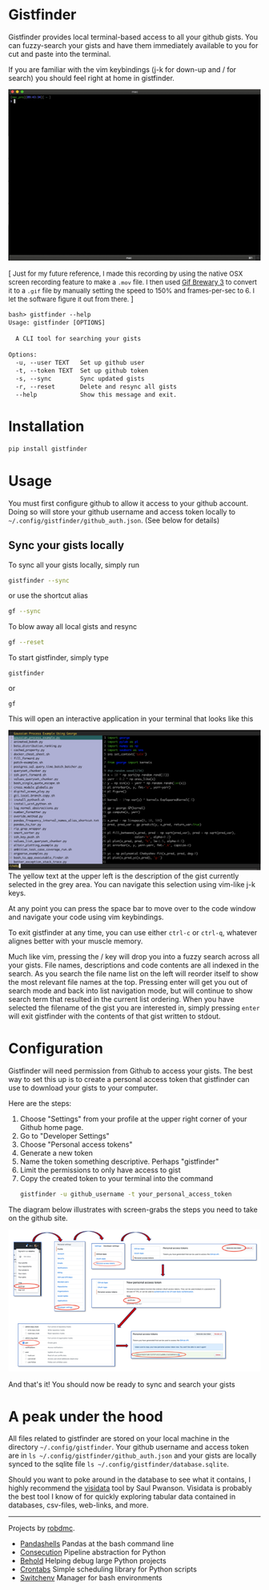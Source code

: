 # Gistfinder
Gistfinder provides local terminal-based access to all your github gists.
You can fuzzy-search your gists and have them immediately available to you
for cut and paste into the terminal.

If you are familiar with the vim keybindings (j-k for down-up and / for search) you should feel
right at home in gistfinder.

![Demo Gif](https://github.com/robdmc/gistfinder/blob/master/images/screencast.gif)

[<font size="2">
Just for my future reference, I made this recording by using the native OSX
screen recording feature to make a `.mov` file.  I then used
[Gif Brewary 3](https://apps.apple.com/us/app/gif-brewery-3-by-gfycat/id1081413713?mt=12)
to convert it to a `.gif` file by manually setting the speed to 150%  and
frames-per-sec to 6.  I let the software figure it out from there.
</font>]

```
bash> gistfinder --help
Usage: gistfinder [OPTIONS]

  A CLI tool for searching your gists

Options:
  -u, --user TEXT   Set up github user
  -t, --token TEXT  Set up github token
  -s, --sync        Sync updated gists
  -r, --reset       Delete and resync all gists
  --help            Show this message and exit.
```

# Installation
```bash
pip install gistfinder
```

# Usage
You must first configure github to allow it access to your github account.
Doing so will store your github username and access token locally to
` ~/.config/gistfinder/github_auth.json`.  (See below for details)

## Sync your gists locally
To sync all your gists locally, simply run
```bash
gistfinder --sync
```
or use the shortcut alias
```bash
gf --sync
```
To blow away all local gists and resync
```bash
gf --reset
```

To start gistfinder, simply type
```
gistfinder
```
or
```
gf
```
This will open an interactive application in your terminal that looks like this

![Example](images/gistfinder_example.png)
The yellow text at the upper left is the description of the gist currently
selected in the grey area.  You can navigate this selection using vim-like j-k keys.

At any point you can press the space bar to move over to the code window and navigate your
code using vim keybindings.

To exit gistfinder at any time, you can use either `ctrl-c` or `ctrl-q`, whatever alignes better with your
muscle memory.

Much like vim, pressing the / key will drop you into a fuzzy search across all
your gists.  File names, descriptions and code contents are all indexed in the search.
As you search the file name list on the left will reorder itself to show the most
relevant file names at the top.  Pressing enter will get you out of search mode
and back into list navigation mode, but will continue to show search term that resulted
in the current list ordering.  When you have selected the filename of the gist you are
interested in, simply pressing `enter` will exit gistfinder with the contents of that gist
written to stdout.


# Configuration
Gistfinder will need permission from Github to access your gists.
The best way to set this up is to create a personal access token that
gistfinder can use to download your gists to your computer.

Here are the steps:

1. Choose "Settings" from your profile at the upper right corner of your Github home page.
1. Go to "Developer Settings"
1. Choose "Personal access tokens"
1. Generate a new token
1. Name the token something descriptive. Perhaps "gistfinder"
1. Limit the permissions to only have access to gist
1. Copy the created token to your terminal into the command
   ```bash
   gistfinder -u github_username -t your_personal_access_token
   ```

The diagram below illustrates with screen-grabs the steps you need to take on the github site.

![Diagram](images/gh_instructions.png)

And that's it!  You should now be ready to sync and search your gists

# A peak under the hood
All files related to gistfinder are stored on your local machine in the directory
`~/.config/gistfinder`.  Your github username and access token are in `ls ~/.config/gistfinder/github_auth.json` and your gists
are locally synced to the sqlite file `ls ~/.config/gistfinder/database.sqlite`.

Should you want to poke around in the database to see what it contains, I highly recommend the [visidata](https://www.visidata.org/docs/) tool by Saul Pwanson.  Visidata is probably the best tool I know of for quickly exploring tabular data contained in databases, csv-files, web-links, and more.

___
Projects by [robdmc](https://www.linkedin.com/in/robdecarvalho).
* [Pandashells](https://github.com/robdmc/pandashells) Pandas at the bash command line
* [Consecution](https://github.com/robdmc/consecution) Pipeline abstraction for Python
* [Behold](https://github.com/robdmc/behold) Helping debug large Python projects
* [Crontabs](https://github.com/robdmc/crontabs) Simple scheduling library for Python scripts
* [Switchenv](https://github.com/robdmc/switchenv) Manager for bash environments

